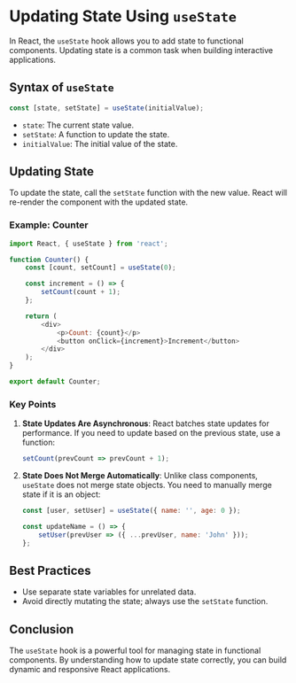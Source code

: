 # Updating State Using `useState`

In React, the `useState` hook allows you to add state to functional components. Updating state is a common task when building interactive applications.

## Syntax of `useState`

```javascript
const [state, setState] = useState(initialValue);
```

- `state`: The current state value.
- `setState`: A function to update the state.
- `initialValue`: The initial value of the state.

## Updating State

To update the state, call the `setState` function with the new value. React will re-render the component with the updated state.

### Example: Counter

```javascript
import React, { useState } from 'react';

function Counter() {
    const [count, setCount] = useState(0);

    const increment = () => {
        setCount(count + 1);
    };

    return (
        <div>
            <p>Count: {count}</p>
            <button onClick={increment}>Increment</button>
        </div>
    );
}

export default Counter;
```

### Key Points

1. **State Updates Are Asynchronous**: React batches state updates for performance. If you need to update based on the previous state, use a function:

     ```javascript
     setCount(prevCount => prevCount + 1);
     ```

2. **State Does Not Merge Automatically**: Unlike class components, `useState` does not merge state objects. You need to manually merge state if it is an object:

     ```javascript
     const [user, setUser] = useState({ name: '', age: 0 });

     const updateName = () => {
         setUser(prevUser => ({ ...prevUser, name: 'John' }));
     };
     ```

## Best Practices

- Use separate state variables for unrelated data.
- Avoid directly mutating the state; always use the `setState` function.

## Conclusion

The `useState` hook is a powerful tool for managing state in functional components. By understanding how to update state correctly, you can build dynamic and responsive React applications.

